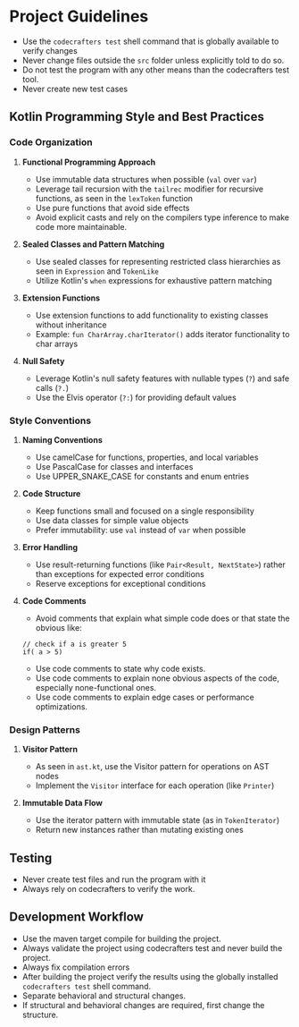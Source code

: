 # Project Guidelines

- Use the `codecrafters test` shell command that is globally available to verify changes
- Never change files outside the `src` folder unless explicitly told to do so.
- Do not test the program with any other means than the codecrafters test tool. 
- Never create new test cases

## Kotlin Programming Style and Best Practices

### Code Organization

1. **Functional Programming Approach**
    - Use immutable data structures when possible (`val` over `var`)
    - Leverage tail recursion with the `tailrec` modifier for recursive functions, as seen in the `lexToken` function
    - Use pure functions that avoid side effects
    - Avoid explicit casts and rely on the compilers type inference to make code more maintainable.

2. **Sealed Classes and Pattern Matching**
    - Use sealed classes for representing restricted class hierarchies as seen in `Expression` and `TokenLike`
    - Utilize Kotlin's `when` expressions for exhaustive pattern matching

3. **Extension Functions**
    - Use extension functions to add functionality to existing classes without inheritance
    - Example: `fun CharArray.charIterator()` adds iterator functionality to char arrays

4. **Null Safety**
    - Leverage Kotlin's null safety features with nullable types (`?`) and safe calls (`?.`)
    - Use the Elvis operator (`?:`) for providing default values

### Style Conventions

1. **Naming Conventions**
    - Use camelCase for functions, properties, and local variables
    - Use PascalCase for classes and interfaces
    - Use UPPER_SNAKE_CASE for constants and enum entries

2. **Code Structure**
    - Keep functions small and focused on a single responsibility
    - Use data classes for simple value objects
    - Prefer immutability: use `val` instead of `var` when possible

3. **Error Handling**
    - Use result-returning functions (like `Pair<Result, NextState>`) rather than exceptions for expected error conditions
    - Reserve exceptions for exceptional conditions

4. **Code Comments**
   - Avoid comments that explain what simple code does or that state the obvious like:
   ```
   // check if a is greater 5
   if( a > 5)
   ```
   - Use code comments to state why code exists.
   - Use code comments to explain none obvious aspects of the code, especially none-functional ones.
   - Use code comments to explain edge cases or performance optimizations. 

### Design Patterns

1. **Visitor Pattern**
    - As seen in `ast.kt`, use the Visitor pattern for operations on AST nodes
    - Implement the `Visitor` interface for each operation (like `Printer`)

2. **Immutable Data Flow**
    - Use the iterator pattern with immutable state (as in `TokenIterator`)
    - Return new instances rather than mutating existing ones

## Testing

- Never create test files and run the program with it
- Always rely on codecrafters to verify the work.

## Development Workflow
- Use the maven target compile for building the project.
- Always validate the project using codecrafters test and never build the project.
- Always fix compilation errors
- After building the project verify the results using the globally installed `codecrafters test` shell command. 
- Separate behavioral and structural changes. 
- If structural and behavioral changes are required, first change the structure. 